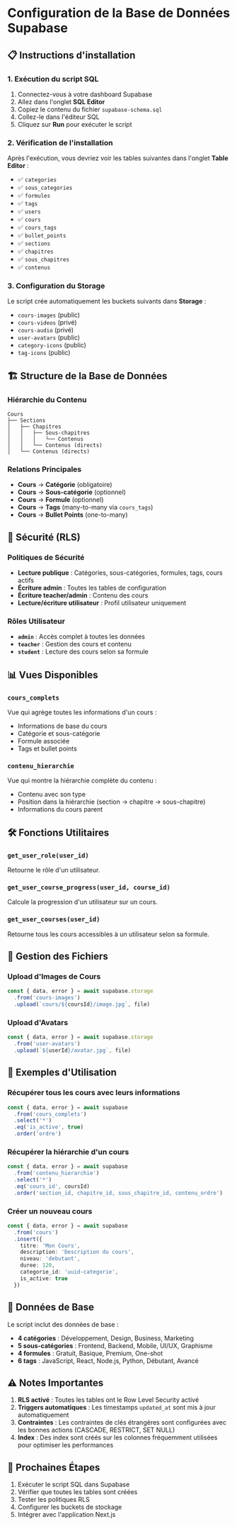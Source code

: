 # Configuration de la Base de Données Supabase

## 📋 Instructions d'installation

### 1. Exécution du script SQL

1. Connectez-vous à votre dashboard Supabase
2. Allez dans l'onglet **SQL Editor**
3. Copiez le contenu du fichier `supabase-schema.sql`
4. Collez-le dans l'éditeur SQL
5. Cliquez sur **Run** pour exécuter le script

### 2. Vérification de l'installation

Après l'exécution, vous devriez voir les tables suivantes dans l'onglet **Table Editor** :

- ✅ `categories`
- ✅ `sous_categories`
- ✅ `formules`
- ✅ `tags`
- ✅ `users`
- ✅ `cours`
- ✅ `cours_tags`
- ✅ `bullet_points`
- ✅ `sections`
- ✅ `chapitres`
- ✅ `sous_chapitres`
- ✅ `contenus`

### 3. Configuration du Storage

Le script crée automatiquement les buckets suivants dans **Storage** :

- `cours-images` (public)
- `cours-videos` (privé)
- `cours-audio` (privé)
- `user-avatars` (public)
- `category-icons` (public)
- `tag-icons` (public)

## 🏗️ Structure de la Base de Données

### Hiérarchie du Contenu

```
Cours
├── Sections
│   ├── Chapitres
│   │   ├── Sous-chapitres
│   │   │   └── Contenus
│   │   └── Contenus (directs)
│   └── Contenus (directs)
```

### Relations Principales

- **Cours** → **Catégorie** (obligatoire)
- **Cours** → **Sous-catégorie** (optionnel)
- **Cours** → **Formule** (optionnel)
- **Cours** → **Tags** (many-to-many via `cours_tags`)
- **Cours** → **Bullet Points** (one-to-many)

## 🔐 Sécurité (RLS)

### Politiques de Sécurité

- **Lecture publique** : Catégories, sous-catégories, formules, tags, cours actifs
- **Écriture admin** : Toutes les tables de configuration
- **Écriture teacher/admin** : Contenu des cours
- **Lecture/écriture utilisateur** : Profil utilisateur uniquement

### Rôles Utilisateur

- **`admin`** : Accès complet à toutes les données
- **`teacher`** : Gestion des cours et contenu
- **`student`** : Lecture des cours selon sa formule

## 📊 Vues Disponibles

### `cours_complets`
Vue qui agrège toutes les informations d'un cours :
- Informations de base du cours
- Catégorie et sous-catégorie
- Formule associée
- Tags et bullet points

### `contenu_hierarchie`
Vue qui montre la hiérarchie complète du contenu :
- Contenu avec son type
- Position dans la hiérarchie (section → chapitre → sous-chapitre)
- Informations du cours parent

## 🛠️ Fonctions Utilitaires

### `get_user_role(user_id)`
Retourne le rôle d'un utilisateur.

### `get_user_course_progress(user_id, course_id)`
Calcule la progression d'un utilisateur sur un cours.

### `get_user_courses(user_id)`
Retourne tous les cours accessibles à un utilisateur selon sa formule.

## 📁 Gestion des Fichiers

### Upload d'Images de Cours

```typescript
const { data, error } = await supabase.storage
  .from('cours-images')
  .upload(`cours/${coursId}/image.jpg`, file)
```

### Upload d'Avatars

```typescript
const { data, error } = await supabase.storage
  .from('user-avatars')
  .upload(`${userId}/avatar.jpg`, file)
```

## 🎯 Exemples d'Utilisation

### Récupérer tous les cours avec leurs informations

```typescript
const { data, error } = await supabase
  .from('cours_complets')
  .select('*')
  .eq('is_active', true)
  .order('ordre')
```

### Récupérer la hiérarchie d'un cours

```typescript
const { data, error } = await supabase
  .from('contenu_hierarchie')
  .select('*')
  .eq('cours_id', coursId)
  .order('section_id, chapitre_id, sous_chapitre_id, contenu_ordre')
```

### Créer un nouveau cours

```typescript
const { data, error } = await supabase
  .from('cours')
  .insert({
    titre: 'Mon Cours',
    description: 'Description du cours',
    niveau: 'debutant',
    duree: 120,
    categorie_id: 'uuid-categorie',
    is_active: true
  })
```

## 🔄 Données de Base

Le script inclut des données de base :

- **4 catégories** : Développement, Design, Business, Marketing
- **5 sous-catégories** : Frontend, Backend, Mobile, UI/UX, Graphisme
- **4 formules** : Gratuit, Basique, Premium, One-shot
- **6 tags** : JavaScript, React, Node.js, Python, Débutant, Avancé

## ⚠️ Notes Importantes

1. **RLS activé** : Toutes les tables ont le Row Level Security activé
2. **Triggers automatiques** : Les timestamps `updated_at` sont mis à jour automatiquement
3. **Contraintes** : Les contraintes de clés étrangères sont configurées avec les bonnes actions (CASCADE, RESTRICT, SET NULL)
4. **Index** : Des index sont créés sur les colonnes fréquemment utilisées pour optimiser les performances

## 🚀 Prochaines Étapes

1. Exécuter le script SQL dans Supabase
2. Vérifier que toutes les tables sont créées
3. Tester les politiques RLS
4. Configurer les buckets de stockage
5. Intégrer avec l'application Next.js
